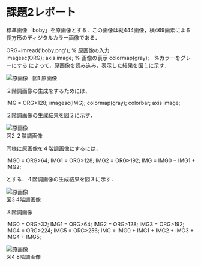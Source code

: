 ﻿# 課題2レポート

標準画像「boby」を原画像とする．この画像は縦444画像，横469画素による長方形のディジタルカラー画像である．

ORG=imread('boby.png'); % 原画像の入力  
imagesc(ORG); axis image; % 画像の表示
colormap(gray);　%カラーをグレーにする
によって，原画像を読み込み，表示した結果を図１に示す．

![原画像](https://github.com/Shun510/MATLAB2/blob/master/images/kadai2_1.jpg)  
図1 原画像

２階調画像の生成をするためには、

IMG = ORG>128;
imagesc(IMG); colormap(gray); colorbar;  axis image;

２階調画像の生成結果を図２に示す．

![原画像](https://github.com/Shun510/MATLAB2/blob/master/images/kadai2_2.jpg)  
図2 ２階調画像

同様に原画像を４階調画像にするには，

IMG0 = ORG>64;
IMG1 = ORG>128;
IMG2 = ORG>192; 
IMG = IMG0 + IMG1 + IMG2;

とする．４階調画像の生成結果を図３に示す．

![原画像](https://github.com/Shun510/MATLAB2/blob/master/images/kadai2_3.jpg)  
図3 4階調画像

８階調画像

IMG0 = ORG>32;
IMG1 = ORG>64;
IMG2 = ORG>128;
IMG3 = ORG>192;
IMG4 = ORG>224;
IMG5 = ORG>256;
IMG = IMG0 + IMG1 + IMG2 + IMG3 + IMG4 + IMG5;


![原画像](https://github.com/Shun510/MATLAB2/blob/master/images/kadai2_4.jpg)  
図4 8階調画像


